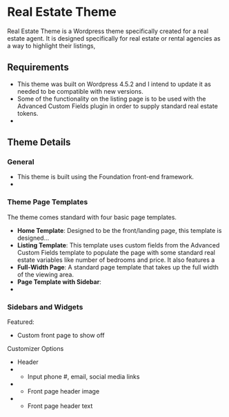 # Real Estate Theme
Real Estate Theme is a Wordpress theme specifically created for a real estate agent. It is designed specifically for real estate or rental agencies as a way to highlight their listings, 

## Requirements
* This theme was built on Wordpress 4.5.2 and I intend to update it as needed to be compatible with new versions.
* Some of the functionality on the listing page is to be used with the Advanced Custom Fields plugin in order to supply standard real estate tokens.
* 

## Theme Details

### General
* This theme is built using the Foundation front-end framework.
* 

### Theme Page Templates
The theme comes standard with four basic page templates.
* **Home Template**: Designed to be the front/landing page, this template is designed...
* **Listing Template**: This template uses custom fields from the Advanced Custom Fields template to populate the page with some standard real estate variables like number of bedrooms and price. It also features a 
* **Full-Width Page**: A standard page template that takes up the full width of the viewing area.
* **Page Template with Sidebar**: 
* 

### Sidebars and Widgets

Featured:
- Custom front page to show off 



Customizer Options
- Header
- - Input phone #, email, social media links
- - Front page header image
- - Front page header text